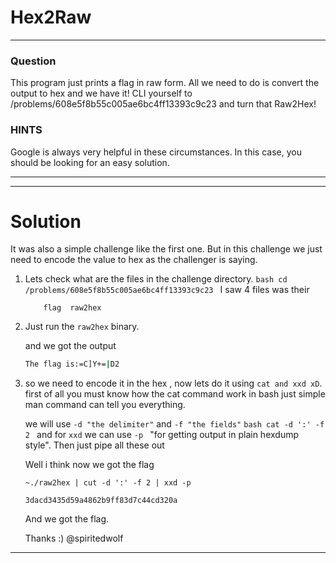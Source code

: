 # Hex2Raw 
---
### Question

This program just prints a flag in raw form. All we need to do is convert the output to hex and we have it! CLI yourself to /problems/608e5f8b55c005ae6bc4ff13393c9c23 and turn that Raw2Hex!

### HINTS

Google is always very helpful in these circumstances. In this case, you should be looking for an easy solution.

---

---
# Solution

It was also a simple challenge like the first one. But in this challenge we just need to encode the value to hex as the challenger is saying. 

1. Lets check what are the files in the challenge directory.
        ```bash
        cd /problems/608e5f8b55c005ae6bc4ff13393c9c23
        ```
        I saw 4 files was their 
    ```
        flag  raw2hex
    ```
2. Just run the ```raw2hex``` binary.

    and we got the output
        
    ```bash
    The flag is:=C]Y+=|D2
    ```

3. so we need to encode it in the hex , now lets do it using ```cat and xxd xD```.
   first of all you must know how the cat command work in bash just simple man command can tell you everything. 
  
   we will use ```-d "the delimiter"``` and  ```-f "the fields"```
        ```bash
        cat -d ':' -f 2
        ```
    and for ```xxd``` we can use ```-p ``` "for getting output in plain hexdump style". Then just pipe all these out
    
    Well i think now we got the flag
    
    ```
    ~./raw2hex | cut -d ':' -f 2 | xxd -p
    
    3dacd3435d59a4862b9ff83d7c44cd320a
    ```
   
   And we got the flag.

   Thanks :) 
   @spiritedwolf

---
